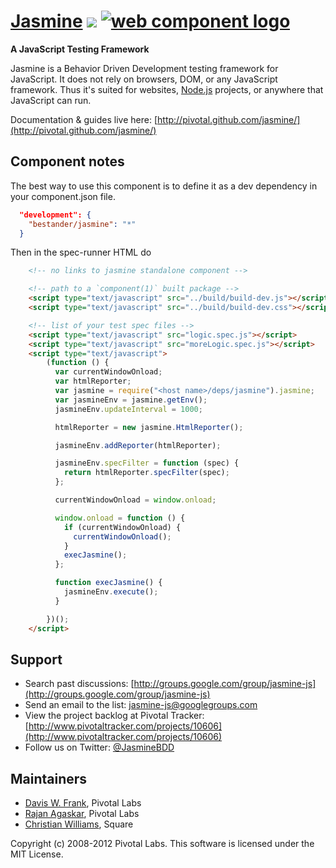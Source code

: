 <a name="README">[Jasmine](http://pivotal.github.com/jasmine/)</a> <a title="Build at Travis CI" href="http://travis-ci.org/#!/pivotal/jasmine"><img src="https://secure.travis-ci.org/pivotal/jasmine.png" /></a>
[![web component logo](https://component.jit.su/component-badge.svg)](https://github.com/component/component)
=======
**A JavaScript Testing Framework**

Jasmine is a Behavior Driven Development testing framework for JavaScript. It does not rely on browsers, DOM, or any JavaScript framework. Thus it's suited for websites, [Node.js](http://nodejs.org) projects, or anywhere that JavaScript can run.

Documentation & guides live here: [http://pivotal.github.com/jasmine/](http://pivotal.github.com/jasmine/)

## Component notes
The best way to use this component is to define it as a dev dependency in your component.json file.  
```json
  "development": {
    "bestander/jasmine": "*"
  }
```
Then in the spec-runner HTML do
```html
    <!-- no links to jasmine standalone component -->

    <!-- path to a `component(1)` built package -->
    <script type="text/javascript" src="../build/build-dev.js"></script>
    <script type="text/javascript" src="../build/build-dev.css"></script>

    <!-- list of your test spec files -->
    <script type="text/javascript" src="logic.spec.js"></script>
    <script type="text/javascript" src="moreLogic.spec.js"></script>
    <script type="text/javascript">
        (function () {
          var currentWindowOnload;
          var htmlReporter;
          var jasmine = require("<host name>/deps/jasmine").jasmine;
          var jasmineEnv = jasmine.getEnv();
          jasmineEnv.updateInterval = 1000;

          htmlReporter = new jasmine.HtmlReporter();

          jasmineEnv.addReporter(htmlReporter);

          jasmineEnv.specFilter = function (spec) {
            return htmlReporter.specFilter(spec);
          };

          currentWindowOnload = window.onload;

          window.onload = function () {
            if (currentWindowOnload) {
              currentWindowOnload();
            }
            execJasmine();
          };

          function execJasmine() {
            jasmineEnv.execute();
          }

        })();
    </script>
```

## Support

* Search past discussions: [http://groups.google.com/group/jasmine-js](http://groups.google.com/group/jasmine-js)
* Send an email to the list: [jasmine-js@googlegroups.com](jasmine-js@googlegroups.com)
* View the project backlog at Pivotal Tracker: [http://www.pivotaltracker.com/projects/10606](http://www.pivotaltracker.com/projects/10606)
* Follow us on Twitter: [@JasmineBDD](http://twitter.com/JasmineBDD)


## Maintainers

* [Davis W. Frank](mailto:dwfrank@pivotallabs.com), Pivotal Labs
* [Rajan Agaskar](mailto:rajan@pivotallabs.com), Pivotal Labs
* [Christian Williams](mailto:antixian666@gmail.com), Square

Copyright (c) 2008-2012 Pivotal Labs. This software is licensed under the MIT License.
